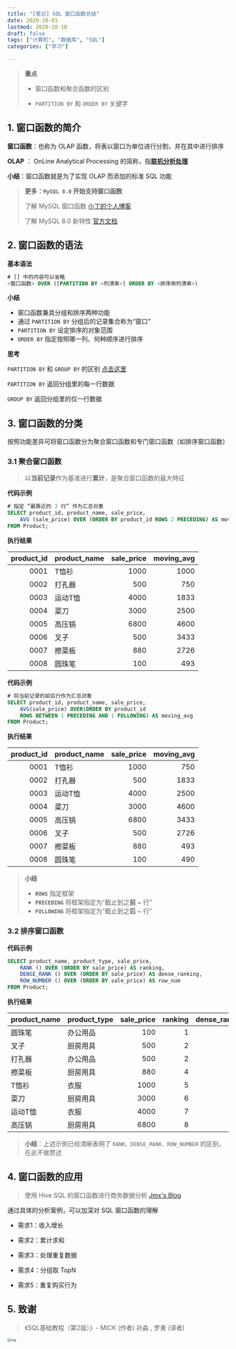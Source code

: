 ```yaml
---
title: "[笔记] SQL 窗口函数总结"
date: 2020-10-01
lastmod: 2020-10-10
draft: false
tags: ["计算机", "数据库", "SQL"]
categories: ["学习"]

---
```




> **重点**
>
> -  窗口函数和聚合函数的区别
>
> -   `PARTITION BY` 和 `ORDER BY` 关键字

## 1. 窗口函数的简介



**窗口函数**：也称为 OLAP 函数，将表以窗口为单位进行分割，并在其中进行排序

**OLAP** ： OnLine Analytical Processing 的简称，指[**联机分析处理**](https://zh.wikipedia.org/wiki/%E7%B7%9A%E4%B8%8A%E5%88%86%E6%9E%90%E8%99%95%E7%90%86) 

**小结**：窗口函数就是为了实现 OLAP 而添加的标准 SQL 功能



> **更多：`MySQL 8.0` 开始支持窗口函数**
>
> 了解 MySQL 窗口函数  [小丁的个人博客](https://tding.top/archives/c6e31643.html) 
>
> 了解 MySQL 8.0 新特性 [官方文档](https://dev.mysql.com/doc/refman/8.0/en/)



## 2. 窗口函数的语法



**基本语法**



```SQL
# [] 中的内容可以省略
<窗口函数> OVER ([PARTITION BY <列清单>] ORDER BY <排序用列清单>)
```



**小结**

- 窗口函数兼具分组和排序两种功能
- 通过 `PARTITION BY` 分组后的记录集合称为“窗口”
- `PARTITION BY` 设定排序的对象范围
- `ORDER BY` 指定按照哪一列、何种顺序进行排序



**思考**

 `PARTITION BY` 和 `GROUP BY` 的区别 [点击这里](https://www.itranslater.com/qa/details/2108912919936238592)

`PARTITION BY` 返回分组里的每一行数据

`GROUP BY` 返回分组里的仅一行数据




## 3. 窗口函数的分类



按照功能差异可将窗口函数分为聚合窗口函数和专门窗口函数（如排序窗口函数）



### **3.1 聚合窗口函数**



> 以**当前记录**作为基准进行**累计**，是聚合窗口函数的最大特征



**代码示例**



```SQL
# 指定 “最靠近的 3 行” 作为汇总对象
SELECT product_id, product_name, sale_price,
	AVG (sale_price) OVER (ORDER BY product_id ROWS 2 PRECEDING) AS moving_avg
FROM Product;
```



**执行结果**




| product_id | product_name | sale_price | moving_avg |
| ---------: | ------------ | ---------: | ---------: |
|       0001 | T恤衫        |       1000 |       1000 |
|       0002 | 打孔器       |        500 |        750 |
|       0003 | 运动T恤      |       4000 |       1833 |
|       0004 | 菜刀         |       3000 |       2500 |
|       0005 | 高压锅       |       6800 |       4600 |
|       0006 | 叉子         |        500 |       3433 |
|       0007 | 擦菜板       |        880 |       2726 |
|       0008 | 圆珠笔       |        100 |        493 |



**代码示例**



```SQL
# 将当前记录的前后行作为汇总对象
SELECT product_id, product_name, sale_price,
	AVG(sale_price) OVER(ORDER BY product_id 
	ROWS BETWEEN 1 PRECEDING AND 1 FOLLOWING) AS moving_avg 
FROM Product;
```



**执行结果**



| product_id | product_name | sale_price | moving_avg |
| ---------: | ------------ | ---------: | ---------: |
|       0001 | T恤衫        |       1000 |        750 |
|       0002 | 打孔器       |        500 |       1833 |
|       0003 | 运动T恤      |       4000 |       2500 |
|       0004 | 菜刀         |       3000 |       4600 |
|       0005 | 高压锅       |       6800 |       3433 |
|       0006 | 叉子         |        500 |       2726 |
|       0007 | 擦菜板       |        880 |        493 |
|       0008 | 圆珠笔       |        100 |        490 |



> **小结**
>
> - **`ROWS`** 指定框架
> - **`PRECEDING`** 将框架指定为“截止到之**前** ~ 行”
> - **`FOLLOWING`**  将框架指定为“截止到之**后** ~ 行”
>



### **3.2 排序窗口函数**



**代码示例**



```SQL
SELECT product_name, product_type, sale_price,
	RANK () OVER (ORDER BY sale_price) AS ranking,
	DENSE_RANK () OVER (ORDER BY sale_price) AS dense_ranking,
	ROW_NUMBER () OVER (ORDER BY sale_price) AS row_num
FROM Product;
```



**执行结果**



| product_name | product_type | sale_price | ranking | dense_ranking | row_num |
| ------------ | ------------ | ---------: | ------: | ------------: | ------: |
| 圆珠笔       | 办公用品     |        100 |       1 |             1 |       1 |
| 叉子         | 厨房用具     |        500 |       2 |             2 |       2 |
| 打孔器       | 办公用品     |        500 |       2 |             2 |       3 |
| 擦菜板       | 厨房用具     |        880 |       4 |             3 |       4 |
| T恤衫        | 衣服         |       1000 |       5 |             4 |       5 |
| 菜刀         | 厨房用具     |       3000 |       6 |             5 |       6 |
| 运动T恤      | 衣服         |       4000 |       7 |             6 |       7 |
| 高压锅       | 厨房用具     |       6800 |       8 |             7 |       8 |



> **小结**：上述示例已经清晰表明了 `RANK、DENSE_RANK、ROW_NUMBER` 的区别，在此不做赘述



## 4. 窗口函数的应用

> 使用 Hive SQL 的窗口函数进行商务数据分析 [Jmx's Blog](https://jiamaoxiang.top/2020/09/07/%E4%BD%BF%E7%94%A8Hive-SQL%E7%9A%84%E7%AA%97%E5%8F%A3%E5%87%BD%E6%95%B0%E8%BF%9B%E8%A1%8C%E5%95%86%E5%8A%A1%E6%95%B0%E6%8D%AE%E5%88%86%E6%9E%90/)

通过具体的分析案例，可以加深对 SQL 窗口函数的理解

- 需求1：收入增长
- 需求2：累计求和

- 需求3：处理重复数据

- 需求4：分组取 TopN

- 需求5：重复购买行为



## 5. 致谢



> 《SQL基础教程（第2版）》- MICK (作者) 孙淼 , 罗勇 (译者) 



<img src="https://file.ituring.com.cn/ScreenShow/1712477631b07b9f5895" alt="img" style="zoom:50%;" />


